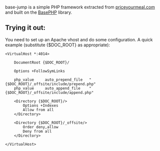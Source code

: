 base-jump is a simple PHP framework extracted from [priceyourmeal.com](http://www.priceyourmeal.com) and built
on the [BasePHP](http://github.com/jaz303/base-php/tree/master) library.

Trying it out:
--------------

You need to set up an Apache vhost and do some configuration. A quick example
(substitute {$DOC_ROOT} as appropriate):

    <VirtualHost *:4014>
    
        DocumentRoot {$DOC_ROOT}/
    
        Options +FollowSymLinks
    
        php_value     auto_prepend_file   "{$DOC_ROOT}/_offsite/include/prepend.php"
        php_value     auto_append_file    "{$DOC_ROOT}/_offsite/include/append.php"
    
        <Directory {$DOC_ROOT}/>
            Options +Indexes
            Allow from all
        </Directory>
    
        <Directory {$DOC_ROOT}/_offsite/>
            Order deny,allow
            Deny from all
        </Directory>
    
    </VirtualHost>

